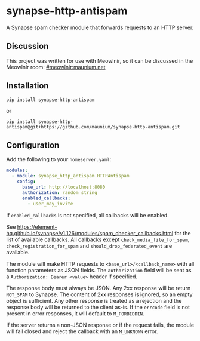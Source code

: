 # synapse-http-antispam
A Synapse spam checker module that forwards requests to an HTTP server.

## Discussion
This project was written for use with Meowlnir, so it can be discussed in the
Meowlnir room: [#meowlnir:maunium.net](https://matrix.to/#/#meowlnir:maunium.net)

## Installation
```
pip install synapse-http-antispam
```

or

```
pip install synapse-http-antispam@git+https://github.com/maunium/synapse-http-antispam.git
```

## Configuration
Add the following to your `homeserver.yaml`:

```yaml
modules:
  - module: synapse_http_antispam.HTTPAntispam
    config:
      base_url: http://localhost:8080
      authorization: random string
      enabled_callbacks:
        - user_may_invite
```

If `enabled_callbacks` is not specified, all callbacks will be enabled.

See <https://element-hq.github.io/synapse/v1.126/modules/spam_checker_callbacks.html>
for the list of available callbacks. All callbacks except `check_media_file_for_spam`,
`check_registration_for_spam` and `should_drop_federated_event` are available.

The module will make HTTP requests to `<base_url>/<callback_name>` with all
function parameters as JSON fields. The `authorization` field will be sent as
a `Authorization: Bearer <value>` header if specified.

The response body must always be JSON. Any 2xx response will be return
`NOT_SPAM` to Synapse. The content of 2xx responses is ignored, so an empty
object is sufficient. Any other response is treated as a rejection and the
response body will be returned to the client as-is. If the `errcode` field is
not present in error responses, it will default to `M_FORBIDDEN`.

If the server returns a non-JSON response or if the request fails, the module
will fail closed and reject the callback with an `M_UNKNOWN` error.
